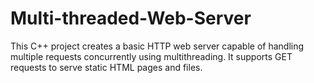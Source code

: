 # Multi-threaded-Web-Server
This C++ project creates a basic HTTP web server capable of handling multiple requests concurrently using multithreading. It supports GET requests to serve static HTML pages and files.
